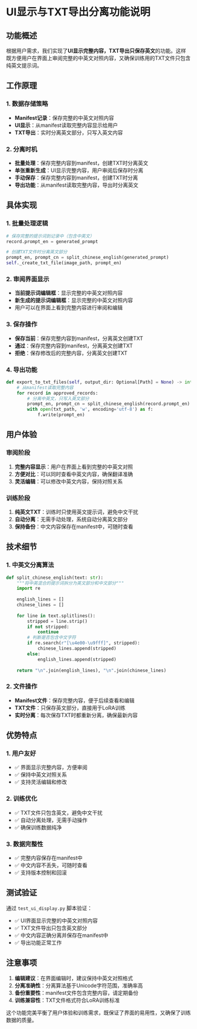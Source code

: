 # UI显示与TXT导出分离功能说明

## 功能概述

根据用户需求，我们实现了**UI显示完整内容，TXT导出只保存英文**的功能。这样既方便用户在界面上审阅完整的中英文对照内容，又确保训练用的TXT文件只包含纯英文提示词。

## 工作原理

### 1. 数据存储策略
- **Manifest记录**：保存完整的中英文对照内容
- **UI显示**：从manifest读取完整内容显示给用户
- **TXT导出**：实时分离英文部分，只写入英文内容

### 2. 分离时机
- **批量处理**：保存完整内容到manifest，创建TXT时分离英文
- **单张重新生成**：UI显示完整内容，用户审阅后保存时分离
- **手动保存**：保存完整内容到manifest，创建TXT时分离
- **导出功能**：从manifest读取完整内容，导出时分离英文

## 具体实现

### 1. 批量处理逻辑
```python
# 保存完整的提示词到记录中（包含中英文）
record.prompt_en = generated_prompt

# 创建TXT文件时分离英文部分
prompt_en, prompt_cn = split_chinese_english(generated_prompt)
self._create_txt_file(image_path, prompt_en)
```

### 2. 审阅界面显示
- **当前提示词编辑框**：显示完整的中英文对照内容
- **新生成的提示词编辑框**：显示完整的中英文对照内容
- 用户可以在界面上看到完整内容进行审阅和编辑

### 3. 保存操作
- **保存当前**：保存完整内容到manifest，分离英文创建TXT
- **通过**：保存完整内容到manifest，分离英文创建TXT
- **拒绝**：保存修改后的完整内容，分离英文创建TXT

### 4. 导出功能
```python
def export_to_txt_files(self, output_dir: Optional[Path] = None) -> int:
    # 从manifest读取完整内容
    for record in approved_records:
        # 分离中英文，只写入英文部分
        prompt_en, prompt_cn = split_chinese_english(record.prompt_en)
        with open(txt_path, 'w', encoding='utf-8') as f:
            f.write(prompt_en)
```

## 用户体验

### 审阅阶段
1. **完整内容显示**：用户在界面上看到完整的中英文对照
2. **方便对比**：可以同时查看中英文内容，确保翻译准确
3. **灵活编辑**：可以修改中英文内容，保持对照关系

### 训练阶段
1. **纯英文TXT**：训练时只使用英文提示词，避免中文干扰
2. **自动分离**：无需手动处理，系统自动分离英文部分
3. **保持备份**：中文内容保存在manifest中，可随时查看

## 技术细节

### 1. 中英文分离算法
```python
def split_chinese_english(text: str):
    """将中英混合的提示词拆分为英文部分和中文部分"""
    import re
    
    english_lines = []
    chinese_lines = []
    
    for line in text.splitlines():
        stripped = line.strip()
        if not stripped:
            continue
        # 判断是否包含中文字符
        if re.search(r"[\u4e00-\u9fff]", stripped):
            chinese_lines.append(stripped)
        else:
            english_lines.append(stripped)
    
    return "\n".join(english_lines), "\n".join(chinese_lines)
```

### 2. 文件操作
- **Manifest文件**：保存完整内容，便于后续查看和编辑
- **TXT文件**：只保存英文部分，直接用于LoRA训练
- **实时分离**：每次保存TXT时都重新分离，确保最新内容

## 优势特点

### 1. 用户友好
- ✅ 界面显示完整内容，方便审阅
- ✅ 保持中英文对照关系
- ✅ 支持灵活编辑和修改

### 2. 训练优化
- ✅ TXT文件只包含英文，避免中文干扰
- ✅ 自动分离处理，无需手动操作
- ✅ 确保训练数据纯净

### 3. 数据完整性
- ✅ 完整内容保存在manifest中
- ✅ 中文内容不丢失，可随时查看
- ✅ 支持版本控制和回滚

## 测试验证

通过 `test_ui_display.py` 脚本验证：
- ✅ UI界面显示完整的中英文对照内容
- ✅ TXT文件导出只包含英文部分
- ✅ 中文内容正确分离并保存在manifest中
- ✅ 导出功能正常工作

## 注意事项

1. **编辑建议**：在界面编辑时，建议保持中英文对照格式
2. **分离准确性**：分离算法基于Unicode字符范围，准确率高
3. **备份重要性**：manifest文件包含完整内容，请定期备份
4. **训练兼容性**：TXT文件格式符合LoRA训练标准

这个功能完美平衡了用户体验和训练需求，既保证了界面的易用性，又确保了训练数据的质量。 